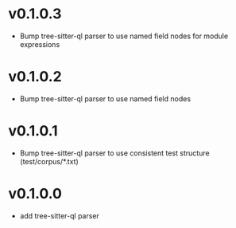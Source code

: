 # v0.1.0.3

* Bump tree-sitter-ql parser to use named field nodes for module expressions

# v0.1.0.2

* Bump tree-sitter-ql parser to use named field nodes

# v0.1.0.1

* Bump tree-sitter-ql parser to use consistent test structure (test/corpus/*.txt)

# v0.1.0.0

* add tree-sitter-ql parser
